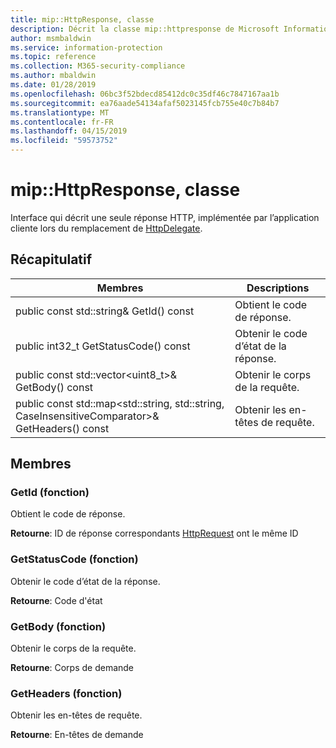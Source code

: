 ```yaml
---
title: mip::HttpResponse, classe
description: Décrit la classe mip::httpresponse de Microsoft Information Protection (MIP) SDK.
author: msmbaldwin
ms.service: information-protection
ms.topic: reference
ms.collection: M365-security-compliance
ms.author: mbaldwin
ms.date: 01/28/2019
ms.openlocfilehash: 06bc3f52bdecd85412dc0c35df46c7847167aa1b
ms.sourcegitcommit: ea76aade54134afaf5023145fcb755e40c7b84b7
ms.translationtype: MT
ms.contentlocale: fr-FR
ms.lasthandoff: 04/15/2019
ms.locfileid: "59573752"
---
```

# <a name="class-miphttpresponse"></a>mip::HttpResponse, classe 
Interface qui décrit une seule réponse HTTP, implémentée par l’application cliente lors du remplacement de [HttpDelegate](class_mip_httpdelegate.md).
  
## <a name="summary"></a>Récapitulatif
 Membres                        | Descriptions                                
--------------------------------|---------------------------------------------
public const std::string& GetId() const  |  Obtient le code de réponse.
public int32_t GetStatusCode() const  |  Obtenir le code d’état de la réponse.
public const std::vector\<uint8_t\>& GetBody() const  |  Obtenir le corps de la requête.
public const std::map\<std::string, std::string, CaseInsensitiveComparator\>& GetHeaders() const  |  Obtenir les en-têtes de requête.
  
## <a name="members"></a>Membres
  
### <a name="getid-function"></a>GetId (fonction)
Obtient le code de réponse.

  
**Retourne**: ID de réponse correspondants [HttpRequest](class_mip_httprequest.md) ont le même ID
  
### <a name="getstatuscode-function"></a>GetStatusCode (fonction)
Obtenir le code d’état de la réponse.

  
**Retourne**: Code d'état
  
### <a name="getbody-function"></a>GetBody (fonction)
Obtenir le corps de la requête.

  
**Retourne**: Corps de demande
  
### <a name="getheaders-function"></a>GetHeaders (fonction)
Obtenir les en-têtes de requête.

  
**Retourne**: En-têtes de demande